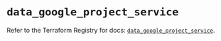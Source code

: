 # `data_google_project_service`

Refer to the Terraform Registry for docs: [`data_google_project_service`](https://registry.terraform.io/providers/hashicorp/google/5.34.0/docs/data-sources/project_service).
